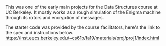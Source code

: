 This was one of the early main projects for the Data Structures course at UC Berkeley. 
It mostly works as a rough simulation of the Enigma machine through its rotors and encryption of messages. 

The starter code was provided by the course facilitators, here's the link to the spec and instructions below.
https://inst.eecs.berkeley.edu/~cs61b/fa19/materials/proj/proj1/index.html

